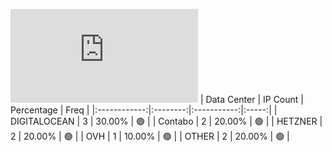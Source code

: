 ![Diagramm](https://github.com/obajay/StateSync-snapshots/blob/main/Projects/Likecoin/1/README.md)
| Data Center | IP Count | Percentage | Freq |
|:------------:|:--------:|:-----------:|:-----:|
| DIGITALOCEAN | 3 | 30.00% | 🟢 |
| Contabo | 2 | 20.00% | 🟢 |
| HETZNER | 2 | 20.00% | 🟢 |
| OVH | 1 | 10.00% | 🟢 |
| OTHER | 2 | 20.00% | 🟢 |